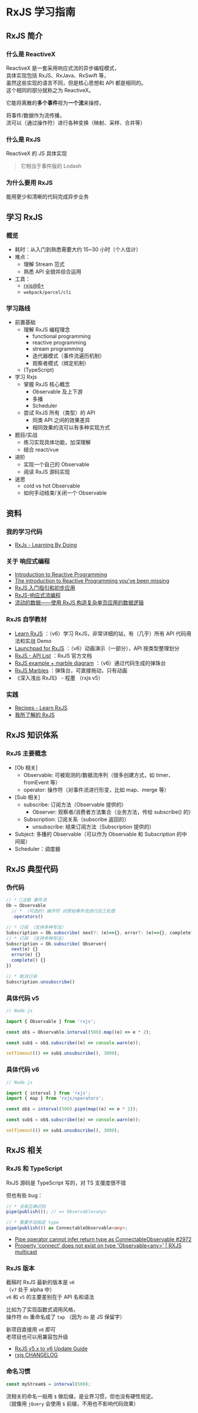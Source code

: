# RxJS 学习指南

## RxJS 简介

### 什么是 ReactiveX

ReactiveX 是一套采用响应式流的异步编程模式，  
具体实现包括 RxJS、RxJava、RxSwift 等，  
虽然这些实现的语言不同，但是核心思想和 API 都是相同的。  
这个相同的部分就称之为 ReactiveX。

它能将离散的**多个事件**视为**一个流**来操控，

将事件/数据作为流传播，  
流可以（通过操作符）进行各种变换（映射、采样、合并等）

### 什么是 RxJS

ReactiveX 的 JS 具体实现

> 它相当于事件版的 Lodash

### 为什么要用 RxJS

能用更少和清晰的代码完成异步业务

## 学习 RxJS

### 概览

- 耗时：从入门到熟悉需要大约 15~30 小时（个人估计）
- 难点：
  - 理解 Stream 范式
  - 熟悉 API 全貌并综合运用
- 工具：
  - [rxjs@6+](https://www.npmjs.com/package/rxjs)
  - `webpack/parcel/cli`

### 学习路线

- 前置基础
  - 理解 RxJS 编程理念
    - functional programming
    - reactive programming
    - stream programming
    - 迭代器模式（事件流遍历机制）
    - 观察者模式（绑定机制）
  - (TypeScript)
- 学习 Rxjs
  - 掌握 RxJS 核心概念
    - Observable 及上下游
    - 多播
    - Scheduler
  - 尝试 RxJS 所有（类型）的 API
    - 同类 API 之间的效果差异
    - 相同效果的流可以有多种实现方式
- 题目/实战
  - 练习实现具体功能，加深理解
  - 结合 react/vue
- 进阶
  - 实现一个自己的 Observable
  - 阅读 RxJS 源码实现
- 迷思
  - cold vs hot Observable
  - 如何手动结束/关闭一个 Observable

## 资料

### 我的学习代码

- [RxJs - Learning By Doing](https://github.com/seognil-study/learning-by-doing/tree/master/rxjs)

### 关于 响应式编程

- [Introduction to Reactive Programming](https://egghead.io/courses/introduction-to-reactive-programming)
- [The introduction to Reactive Programming you've been missing](https://gist.github.com/staltz/868e7e9bc2a7b8c1f754)
- [RxJS 入门指引和初步应用](https://zhuanlan.zhihu.com/p/25383159)
- [RxJS-响应式流编程](http://blueskyawen.com/2017/12/24/rxjs/)
- [流动的数据——使用 RxJS 构造复杂单页应用的数据逻辑](https://github.com/xufei/blog/issues/38)
  <!-- https://blog.angularindepth.com/rxjs-in-practice-86cc133b7d42 -->

### RxJS 自学教材

- [Learn RxJS](https://www.learnrxjs.io/) ：（v6）学习 RxJS，非常详细的站，有（几乎）所有 API 代码用法和实战 Demo
- [Launchpad for RxJS](https://reactive.how/rxjs/) ：（v6）动画演示（一部分），API 按类型整理划分
- [RxJS - API List](https://rxjs.dev/api) ：RxJS 官方文档
- [RxJS example + marble diagram](https://thinkrx.io/rxjs/interval/) ：（v6）通过代码生成的弹珠台
- [RxJS Marbles](https://rxmarbles.com/) ：弹珠台，可直接拖动，只有动画
- 《深入浅出 RxJS》 - 程墨 （rxjs v5）

### 实践

- [Recipes - Learn RxJS](https://www.learnrxjs.io/recipes/)
- [我所了解的 RxJS](https://juejin.im/post/5ca56f42f265da30982748e6#heading-13)
  <!-- https://www.sitepoint.com/rxjs-functions-with-examples/ -->
  <!-- https://angularfirebase.com/lessons/rxjs-quickstart-with-20-examples/ -->

## RxJS 知识体系

### RxJS 主要概念

- [Ob 相关]
  - Observable: 可被观测的/数据流序列（很多创建方式，如 timer、fromEvent 等）
  - operator: 操作符（对事件流进行形变，比如 map、merge 等）
- [Sub 相关]
  - subscribe: 订阅方法（Observable 提供的）
    - Observer: 观察者/消费者方法集合（业务方法，传给 subscribe() 的）
  - Subscription: 订阅关系（subscribe 返回的）
    - unsubscribe: 结束订阅方法（Subscription 提供的）
- Subject: 多播的 Observable（可以作为 Observable 和 Subscription 的中间层）
- Scheduler：调度器

## RxJS 典型代码

### 伪代码

```javascript
// * 注册 事件流
Ob = Observable
  // * （可选的）操作符 对原始事件流进行加工处理
  .operators()

// * 订阅 （支持多种写法）
Subscription = Ob.subscribe( next?: (e)=>{}, error?: (e)=>{}, complete?: ()=>{} )
// * 订阅 （支持多种写法）
Subscription = Ob.subscribe( Observer{
  next(e) {}
  error(e) {}
  complete() {}
})

// * 取消订阅
Subscription.unsubscribe()
```

### 具体代码 v5

```javascript
// Node.js

import { Observable } from 'rxjs';

const ob$ = Observable.interval(500).map((e) => e * 2);

const sub$ = ob$.subscribe((e) => console.warn(e));

setTimeout(() => sub$.unsubscribe(), 3000);
```

### 具体代码 v6

```javascript
// Node.js

import { interval } from 'rxjs';
import { map } from 'rxjs/operators';

const ob$ = interval(500).pipe(map((e) => e * 2));

const sub$ = ob$.subscribe((e) => console.warn(e));

setTimeout(() => sub$.unsubscribe(), 3000);
```

## RxJS 相关

### RxJS 和 TypeScript

RxJS 源码是 TypeScript 写的，对 TS 支援度很不错

但也有些 bug：

```typescript
// * 没有正确识别
pipe(publish()); // => Observable<any>

// * 需要手动指定 type
pipe(publish()) as ConnectableObservable<any>;
```

- [Pipe operator cannot infer return type as ConnectableObservable #2972](https://github.com/ReactiveX/rxjs/issues/2972)
- [Property 'connect' does not exist on type 'Observable\<any\>' | RXJS multicast](https://stackoverflow.com/questions/54265143/property-connect-does-not-exist-on-type-observableany-rxjs-multicast)

### RxJS 版本

截稿时 RxJS 最新的版本是 `v6`  
（`v7` 处于 alpha 中）  
`v6` 和 `v5` 的主要差别在于 API 名和语法

比如为了实现函数式调用风格，  
操作符 `do` 重命名成了 `tap` （因为 `do` 是 JS 保留字）

新项目直接用 `v6` 即可  
老项目也可以用兼容包升级

- [RxJS v5.x to v6 Update Guide](https://rxjs-dev.firebaseapp.com/guide/v6/migration)
- [rxjs CHANGELOG](https://github.com/ReactiveX/rxjs/blob/master/CHANGELOG.md)

### 命名习惯

```javascript
const myStream$ = interval(500);
```

流相关的命名一般用 `$` 做后缀，是业界习惯，但也没有硬性规定。  
（就像用 `jQuery` 会使用 `$` 前缀，不用也不影响代码效果）
